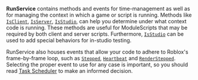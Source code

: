 **RunService** contains methods and events for time-management as well as for
managing the context in which a game or script is running. Methods like
[`IsClient`](https://create.roblox.com/docs/reference/engine/classes/RunService#IsClient),
[`IsServer`](https://create.roblox.com/docs/reference/engine/classes/RunService#IsServer),
[`IsStudio`](https://create.roblox.com/docs/reference/engine/classes/RunService#IsStudio), can help you determine under what
context code is running. These methods are useful for ModuleScripts that may
be required by both client and server scripts. Furthermore,
[`IsStudio`](https://create.roblox.com/docs/reference/engine/classes/RunService#IsStudio) can be used to add special behaviors
for in-studio testing.

RunService also houses events that allow your code to adhere to Roblox's
frame-by-frame loop, such as [`Stepped`](https://create.roblox.com/docs/reference/engine/classes/RunService#Stepped),
[`Heartbeat`](https://create.roblox.com/docs/reference/engine/classes/RunService#Heartbeat) and
[`RenderStepped`](https://create.roblox.com/docs/reference/engine/classes/RunService#RenderStepped). Selecting the proper event to
use for any case is important, so you should read
[Task Scheduler](https://create.roblox.com/docs/studio/microprofiler/task-scheduler) to make an
informed decision.